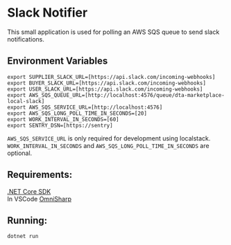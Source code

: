 # Slack Notifier

This small application is used for polling an AWS SQS queue to send slack notifications.

## Environment Variables

```
export SUPPLIER_SLACK_URL=[https://api.slack.com/incoming-webhooks]
export BUYER_SLACK_URL=[https://api.slack.com/incoming-webhooks]
export USER_SLACK_URL=[https://api.slack.com/incoming-webhooks]
export AWS_SQS_QUEUE_URL=[http://localhost:4576/queue/dta-marketplace-local-slack]
export AWS_SQS_SERVICE_URL=[http://localhost:4576]
export AWS_SQS_LONG_POLL_TIME_IN_SECONDS=[20]
export WORK_INTERVAL_IN_SECONDS=[60]
export SENTRY_DSN=[https://sentry]
```

```AWS_SQS_SERVICE_URL``` is only required for development using localstack.
```WORK_INTERVAL_IN_SECONDS``` and ```AWS_SQS_LONG_POLL_TIME_IN_SECONDS``` are optional.

## Requirements:
[.NET Core SDK](https://dotnet.microsoft.com/download/dotnet-core)  
In VSCode [OmniSharp](http://www.omnisharp.net)

## Running:
```dotnet run```
